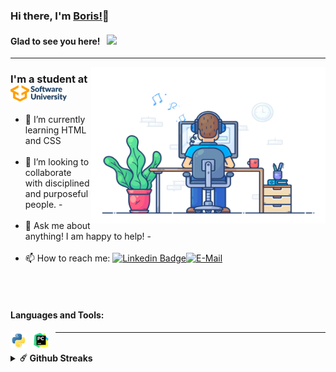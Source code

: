 ### Hi there, I'm [Boris!](https://github.com/BorisBorisow)👋


#### Glad to see you here! &nbsp; ![](https://visitcount.itsvg.in/api?id=Borrisow&label=Profile%20Views&color=6&icon=0&pretty=false)
---
<img align="right" height="250" width="375" alt="" src="https://github.com/BorisBorisow/BorisBorisow/blob/main/Logos/68747470733a2f2f7468756d62732e6766796361742e636f6d2f4576696c4e657874446576696c666973682d736d616c6c2e676966.gif" />

### I'm a student at [<img src='https://github.com/BorisBorisow/BorisBorisow/blob/main/Logos/Software-University-logo-horizontal.png' alt='www.softuni.bg' height='26' width="90">](https://softuni.bg/) 

- 🌱 I’m currently learning HTML and CSS 
<br/><br/>
- 👯 I’m looking to collaborate with disciplined and purposeful people.
-<br/><br/>
- 💬 Ask me about anything! I am happy to help! 
-<br/><br/>
- 📫 How to reach me: [![Linkedin Badge](https://img.shields.io/badge/-LinkedIn-0e76a8?style=flat-square&logo=Linkedin&logoColor=white)](https://www.linkedin.com/in/boris-borisov-533238261/)[![E-Mail](https://img.shields.io/badge/E--Mail-b__borisov%40gmx.de-re)](mailto:b_borisov@gmx.de)

<br/><br/>

#### Languages and Tools:
<img align="left" alt="Python" width="26px" src="https://github.com/devicons/devicon/blob/v2.14.0/icons/python/python-original.svg" style="padding-right:10px;" />
<img align="left" alt="PyCharm" width="26px" src="https://github.com/devicons/devicon/blob/v2.14.0/icons/pycharm/pycharm-original.svg" style="padding-right:10px;" />

---

<br />

<details>	
  <summary><b>☄️ Github Streaks</b></summary>

  <br />
  [![GitHub Streak](http://github-readme-streak-stats.herokuapp.com?user=BorisBorisow&border_radius=50)](https://git.io/streak-stats)
</details>







